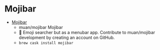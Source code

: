 # Mojibar
- [Mojibar](https://github.com/muan/mojibar)
  -  muan/mojibar Mojibar   
  - :tangerine: Emoji searcher but as a menubar app. Contribute to muan/mojibar development by creating an account on GitHub.
  - `brew cask install mojibar`
